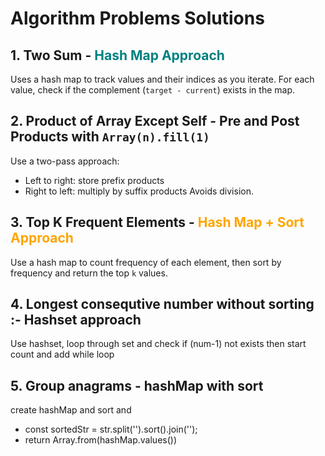 # Algorithm Problems Solutions

## 1. Two Sum - <span style="color: teal;">Hash Map Approach</span>
Uses a hash map to track values and their indices as you iterate. For each value, check if the complement (`target - current`) exists in the map.

## 2. Product of Array Except Self - Pre and Post Products with `Array(n).fill(1)`
Use a two-pass approach:
- Left to right: store prefix products
- Right to left: multiply by suffix products
Avoids division.

## 3. Top K Frequent Elements - <span style="color: orange;">Hash Map + Sort Approach</span>
Use a hash map to count frequency of each element, then sort by frequency and return the top `k` values.

## 4. Longest consequtive number without sorting :- Hashset approach 
Use hashset, loop through set and check if (num-1) not exists then start count and add while loop 

## 5. Group anagrams - hashMap with sort
create hashMap and sort and 
- const sortedStr = str.split('').sort().join('');
- return Array.from(hashMap.values())

